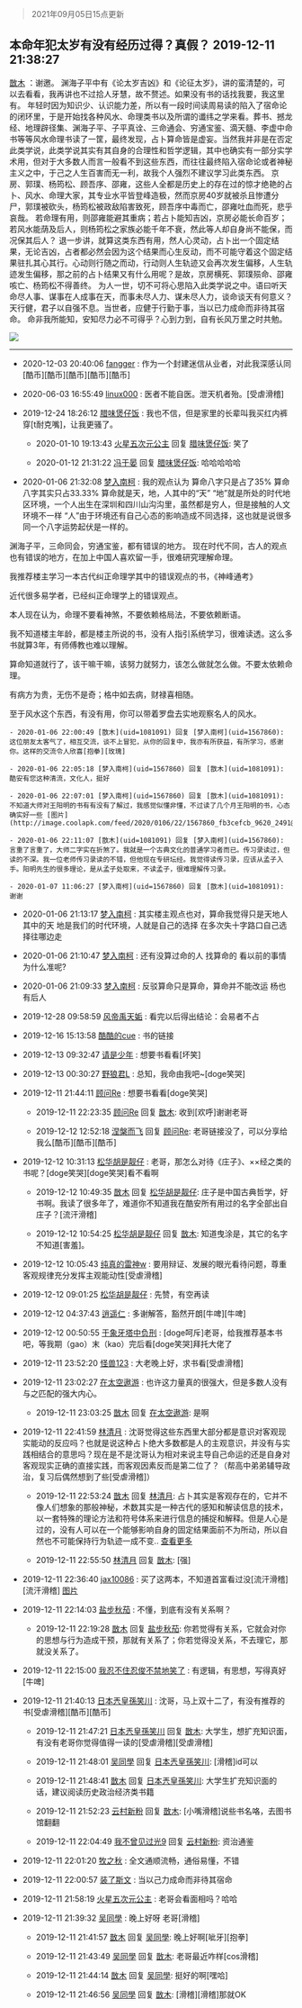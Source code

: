 > 2021年09月05日15点更新
<link rel="stylesheet" href="https://cdn.jsdelivr.net/gh/taotie6/sampleJSON@main/css/photo_show.css">


 ## 本命年犯太岁有没有经历过得？真假？ 2019-12-11 21:38:27

 [㪚木](https://www.coolapk.com/feed/15320302?shareKey=ZmVmZTVjZDU2OTA4NjEzMTc0Zjg~) ：谢邀。
渊海子平中有《论太岁吉凶》和《论征太岁》，讲的蛮清楚的，可以去看看，我再讲也不过拾人牙慧，故不赘述。如果没有书的话找我要，我这里有。
年轻时因为知识少、认识能力差，所以有一段时间读周易读的陷入了宿命论的闭环里，于是开始找各种风水、命理类书以及所谓的谶纬之学来看<!--break-->。葬书、撼龙经、地理辟径集、渊海子平、子平真诠、三命通会、穷通宝鉴、滴天髓、李虚中命书等等风水命理书读了一筐，最终发现，占卜算命皆是虚妄。当然我并非是在否定此类学说，此类学说其实有其自身的合理性和哲学逻辑，其中也确实有一部分实学术用，但对于大多数人而言一般看不到这些东西，而往往最终陷入宿命论或者神秘主义之中，于己之人生百害而无一利，故我个人强烈不建议学习此类东西。
京房、郭璞、杨筠松、顾吾序、邵雍，这些人全都是历史上的存在过的惊才绝艳的占卜、风水、命理大家，其专业水平皆登峰造极，然而京房40岁就被杀且惨遭分尸，郭璞被砍头，杨筠松被政敌陷害致死，顾吾序中毒而亡，邵雍吐血而死，悲乎哀哉。
若命理有用，则邵雍能避其重病；若占卜能知吉凶，京房必能长命百岁；若风水能荫及后人，则杨筠松之家族必能千年不衰，然此等人却自身尚不能保，而况保其后人？
退一步讲，就算这类东西有用，然人心灵动，占卜出一个固定结果，无论吉凶，占者都必然会因为这个结果而心生反动，而不可能守着这个固定结果驻扎其心其行。心动则行随之而动，行动则人生轨迹又会再次发生偏移，人生轨迹发生偏移，那之前的占卜结果又有什么用呢？是故，京房横死、郭璞殒命、邵雍咳亡、杨筠松不得善终。
为人一世，切不可将心思陷入此类学说之中。语曰听天命尽人事、谋事在人成事在天，而事未尽人力、谋未尽人力，谈命谈天有何意义？天行健，君子以自强不息。当世者，应健于行勤于事，当以已力成命而非待其宿命。
命非我所能知，安知尽力必不可得乎？心到力到，自有长风万里之时共勉。 

<div class="album">
<img class="img-item" src="http://image.coolapk.com/feed/2019/1211/21/1081091_91f14c98_1506_5692@399x1083.jpeg" />
</div>

 ------- 

- 2020-12-03 20:40:06 [fangger](uid=219187) : 作为一个封建迷信从业者，对此我深感认同[酷币][酷币][酷币][酷币][酷币] 

- 2020-06-03 16:55:49 [linux000](uid=3395194) : 医者不能自医。泄天机者殆。[受虐滑稽] 

- 2019-12-24 18:26:12 [腊味煲仔饭](uid=1101652) : 我也不信，但是家里的长辈叫我买红内裤穿[t耐克嘴]，让我更骚了。 

    - 2020-01-10 19:13:43 [火星五次元公主](uid=1757632) 回复 [腊味煲仔饭](uid=1101652): 笑了 

    - 2020-01-12 21:31:22 [冯于晏](uid=2980763) 回复 [腊味煲仔饭](uid=1101652): 哈哈哈哈哈 

- 2020-01-06 21:32:08 [梦入南柯](uid=1567860) : 我的观点认为
算命八字只是占了35%
算命八字其实只占33.33%
算命就是天，地，人其中的“天”
“地”就是所处的时代地区环境，一个人出生在深圳和四川山沟沟里，虽然都是穷人，但是接触的人文环境不一样
“人”由于环境还有自己心态的影响造成不同选择<!--break-->，这也就是说很多同一个八字运势起伏是一样的。

渊海子平，三命同会，穷通宝鉴，都有错误的地方。
现在时代不同，古人的观点也有错误的地方，在加上中国人喜欢留一手，很难研究理解命理。

我推荐楼主学习一本古代纠正命理学其中的错误观点的书，《神峰通考》

近代很多易学者，已经纠正命理学上的错误观点。

本人现在认为，命理不要看神煞，不要依赖格局法，不要依赖断语。

我不知道楼主年龄，都是楼主所说的书，没有人指引系统学习，很难读透。这么多书就算3年，有师傅教也难以理解。

算命知道就行了，该干嘛干嘛，该努力就努力，该怎么做就怎么做。不要太依赖命理。

有病方为贵，无伤不是奇；格中如去病，财禄喜相随。

至于风水这个东西，有没有用，你可以带着罗盘去实地观察名人的风水。 

    - 2020-01-06 22:00:49 [㪚木](uid=1081091) 回复 [梦入南柯](uid=1567860): 这位朋友太客气了，相互交流，谈不上冒犯，从你的回复中，我亦有所获益，有所学习，感谢你。这样的交流令人欣喜[抱拳][玫瑰] 

    - 2020-01-06 22:05:18 [梦入南柯](uid=1567860) 回复 [㪚木](uid=1081091): 酷安有您这种清流，文化人，挺好 

    - 2020-01-06 22:07:01 [梦入南柯](uid=1567860) 回复 [㪚木](uid=1081091): 不知道大师对王阳明的书有有没有了解过，我感觉似懂非懂，不过读了几个月王阳明的书，心态确实好一些 [图片](http://image.coolapk.com/feed/2020/0106/22/1567860_fb3cefcb_9620_2491@1936x4000.jpeg)

    - 2020-01-06 22:11:07 [㪚木](uid=1081091) 回复 [梦入南柯](uid=1567860): 言重了言重了，大师二字实在折煞了。我就是一个古典文化的普通学习者而已。传习录读过，但读的不深。我一位老师传习录读的不错，但他现在专研坛经。我觉得读传习录，应该从孟子入手。阳明先生的很多理论，是从孟子处取来，不读孟子，很难理解传习录。 

    - 2020-01-07 11:06:27 [梦入南柯](uid=1567860) 回复 [㪚木](uid=1081091): 谢谢 

- 2020-01-06 21:13:17 [梦入南柯](uid=1567860) : 其实楼主观点也对，算命我觉得只是天地人其中的天 
地是我们的时代环境，人就是自己的选择  在多次失十字路口自己选择往哪边走 

- 2020-01-06 21:10:47 [梦入南柯](uid=1567860) : 还有没算过命的人 找算命的 看以前的事情为什么准呢? 

- 2020-01-06 21:09:33 [梦入南柯](uid=1567860) : 反驳算命只是算命，算命并不能改运  杨也有后人 

- 2019-12-28 09:58:59 [风帝禹天姤](uid=2532836) : 看完以后得出结论：会易者不占 

- 2019-12-16 15:13:58 [酷酷的cue](uid=2882563) : 书的链接 

- 2019-12-13 09:32:47 [请是少年](uid=1623388) : 想要书看看[坏笑] 

- 2019-12-13 00:30:27 [野狼君L](uid=935230) : 总知，我命由我吧~[doge笑哭] 

- 2019-12-11 21:44:11 [顾问Re](uid=886479) : 想要书看看[doge笑哭] 

    - 2019-12-11 22:23:35 [顾问Re](uid=886479) 回复 [㪚木](uid=1081091): 收到[欢呼]谢谢老哥 

    - 2019-12-12 12:52:18 [涅槃而飞](uid=1128897) 回复 [顾问Re](uid=886479): 老哥链接没了，可以分享给我么[酷币][酷币][酷币] 

- 2019-12-12 10:31:13 [松华胡是靓仔](uid=692318) : 老哥，那怎么对待《庄子》、××经之类的书呢？[doge笑哭][doge笑哭]看不看啊 

    - 2019-12-12 10:49:35 [㪚木](uid=1081091) 回复 [松华胡是靓仔](uid=692318): 庄子是中国古典哲学，好书啊。我读了很多年了，难道你不知道我在酷安所有用过的名字全部出自庄子？[流汗滑稽] 

    - 2019-12-12 10:54:25 [松华胡是靓仔](uid=692318) 回复 [㪚木](uid=1081091): 知道曳涂是，其它的名字不知道[害羞]。 

- 2019-12-12 10:05:43 [纯真的雷神w](uid=1148347) : 要用辩证、发展的眼光看待问题，尊重客观规律充分发挥主观能动性[受虐滑稽] 

- 2019-12-12 09:01:25 [松华胡是靓仔](uid=692318) : 先赞，有空再读 

- 2019-12-12 04:37:43 [逍遥仁](uid=816333) : 多谢解答，豁然开朗[牛啤][牛啤] 

- 2019-12-12 00:50:55 [于象牙塔中负刑](uid=1938509) : [doge呵斥]老哥，给我推荐基本书吧，等我期（gao）末（kao）完后看[doge笑哭]拜托大佬了 

- 2019-12-11 23:52:20 [怪兽123](uid=2331773) : 大老晚上好，求书看[受虐滑稽] 

- 2019-12-11 23:02:27 [在太空遨游](uid=1105791) : 也许这力量真的很强大，但是多数人没有与之匹配的强大内心。 

    - 2019-12-11 23:03:25 [㪚木](uid=1081091) 回复 [在太空遨游](uid=1105791): 是啊 

- 2019-12-11 22:41:59 [林清月](uid=3083763) : 沈哥觉得这些东西里大部分都是意识对客观现实能动的反应吗？也就是说这种占卜绝大多数都是人的主观意识，并没有与实践相结合的意思吗？现在是不是沈哥认为相对来说主导自己命运的还是自身对客观现实正确的直接实践，而客观因素反而是第二位了？（帮高中弟弟辅导政治，复习后偶然想到了些[受虐滑稽]） 

    - 2019-12-11 22:53:24 [㪚木](uid=1081091) 回复 [林清月](uid=3083763): 占卜其实是客观存在的，它并不像人们想象的那般神秘，术数其实是一种古代的感知和解读信息的技术，以一套特殊的理论方法和符号体系来进行信息的捕捉和解释。但是人心是过的，没有人可以在一个能够影响自身的固定结果面前不为所动，所以自然也不可能保持行为轨迹一成不变.. <a href="/feed/replyList?id=100568286">查看更多</a> 

    - 2019-12-11 22:55:50 [林清月](uid=3083763) 回复 [㪚木](uid=1081091): [强] 

- 2019-12-11 22:36:40 [jax10086](uid=797822) : 买了这两本，不知道首富看过没[流汗滑稽][流汗滑稽] [图片](http://image.coolapk.com/feed/2019/1211/22/797822_2b4d54d5_4998_8087@1080x1920.jpeg)

- 2019-12-11 22:14:03 [盐步秋茄](uid=1003634) : 不懂，到底有没有关系啊？ 

    - 2019-12-11 22:19:28 [㪚木](uid=1081091) 回复 [盐步秋茄](uid=1003634): 你若觉得有关系，它就会对你的思想与行为造成干预，那就有关系了；你若觉得没关系，不去理它，那就没关系了。 

- 2019-12-11 22:15:00 [我忍不住忍俊不禁地笑了](uid=1582607) : 有逻辑，有思想，写得真好[牛啤] 

- 2019-12-11 21:40:13 [日本兲皇孫笑川](uid=782363) : 沈哥，马上双十二了，有没有推荐的书[受虐滑稽][酷币][酷币] 

    - 2019-12-11 21:47:21 [日本兲皇孫笑川](uid=782363) 回复 [㪚木](uid=1081091): 大学生，想扩充知识面，有没有老哥你觉得值得一读的[受虐滑稽][受虐滑稽] 

    - 2019-12-11 21:48:01 [吴同學](uid=1320218) 回复 [日本兲皇孫笑川](uid=782363): [滑稽]id可以 

    - 2019-12-11 21:48:41 [㪚木](uid=1081091) 回复 [日本兲皇孫笑川](uid=782363): 大学生扩充知识面的话，建议阅读历史政治经济类书籍 

    - 2019-12-11 21:52:23 [云村新粉](uid=809098) 回复 [㪚木](uid=1081091): [小嘴滑稽]说些书名咯，去图书馆翻翻 

    - 2019-12-11 22:04:49 [我不曾见过光9](uid=1784401) 回复 [云村新粉](uid=809098): 资治通鉴 

- 2019-12-11 22:01:20 [牧之秋](uid=2847925) : 全文通顺流畅，通俗易懂，不错 

- 2019-12-11 22:00:57 [装了斯文](uid=2018795) : 当以己力成命而非待其宿命 

- 2019-12-11 21:58:19 [火星五次元公主](uid=1757632) : 老哥会看面相吗？哈哈 

- 2019-12-11 21:39:32 [吴同學](uid=1320218) : 晚上好呀 老哥[滑稽] 

    - 2019-12-11 21:41:57 [㪚木](uid=1081091) 回复 [吴同學](uid=1320218): 晚上好啊[呲牙][抱拳] 

    - 2019-12-11 21:43:49 [吴同學](uid=1320218) 回复 [㪚木](uid=1081091): 老哥最近咋样[cos滑稽] 

    - 2019-12-11 21:44:14 [㪚木](uid=1081091) 回复 [吴同學](uid=1320218): 挺好的啊[嘿哈] 

    - 2019-12-11 21:46:56 [吴同學](uid=1320218) 回复 [㪚木](uid=1081091): [滑稽][滑稽]那就OK 

